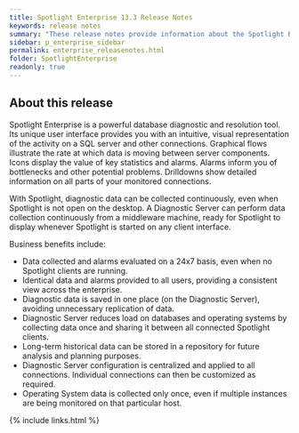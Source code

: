 ```yaml
---
title: Spotlight Enterprise 13.3 Release Notes
keywords: release notes
summary: "These release notes provide information about the Spotlight Enterprise release."
sidebar: p_enterprise_sidebar
permalink: enterprise_releasenotes.html
folder: SpotlightEnterprise
readonly: true
---
```



## About this release
Spotlight Enterprise is a powerful database diagnostic and resolution tool. Its unique user interface provides you with an intuitive, visual representation of the activity on a SQL server and other connections. Graphical flows illustrate the rate at which data is moving between server components. Icons display the value of key statistics and alarms. Alarms inform you of bottlenecks and other potential problems. Drilldowns show detailed information on all parts of your monitored connections.

With Spotlight, diagnostic data can be collected continuously, even when Spotlight is not open on the desktop. A Diagnostic Server can perform data collection continuously from a middleware machine, ready for Spotlight to display whenever Spotlight is started on any client interface.

Business benefits include:

* Data collected and alarms evaluated on a 24x7 basis, even when no Spotlight clients are running.
* Identical data and alarms provided to all users, providing a consistent view across the enterprise.
* Diagnostic data is saved in one place (on the Diagnostic Server), avoiding unnecessary replication of data.
* Diagnostic Server reduces load on databases and operating systems by collecting data once and sharing it between all connected Spotlight clients.
* Long-term historical data can be stored in a repository for future analysis and planning purposes.
* Diagnostic Server configuration is centralized and applied to all connections. Individual connections can then be customized as required.
* Operating System data is collected only once, even if multiple instances are being monitored on that particular host.

{% include links.html %}
